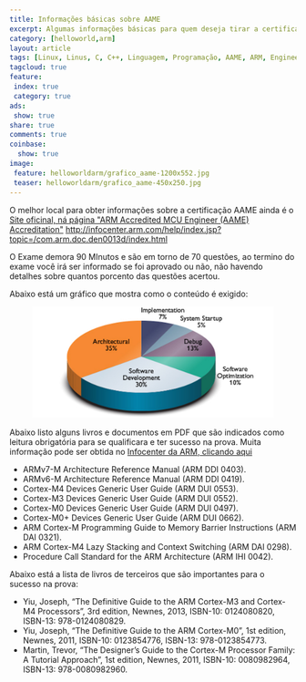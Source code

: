 ```yaml
---
title: Informações básicas sobre AAME
excerpt: Algumas informações básicas para quem deseja tirar a certificação ARM Accredited MCU Engineer 
category: [helloworld,arm]
layout: article
tags: [Linux, Linus, C, C++, Linguagem, Programação, AAME, ARM, Engineer, Engenharia, Certificação, Accredited, Livros, Books, E-Mail]
tagcloud: true
feature:
 index: true
 category: true
ads: 
 show: true
share: true
comments: true
coinbase:
  show: true
image:
 feature: helloworldarm/grafico_aame-1200x552.jpg
 teaser: helloworldarm/grafico_aame-450x250.jpg
---
```


O melhor local para obter informações sobre a certificação AAME ainda
é o [Site oficinal, ná página "ARM Accredited MCU Engineer (AAME) Accreditation"](http://www.arm.com/support/arm-accredited-engineer-program/accreditations/arm-accredited-mcu-engineer/) 
http://infocenter.arm.com/help/index.jsp?topic=/com.arm.doc.den0013d/index.html

O Exame demora 90 MInutos e são em torno de 70 questões, ao termino do exame
você irá ser informado se foi aprovado ou não, não havendo detalhes sobre quantos 
porcento das questões acertou.

Abaixo está um gráfico que mostra como o conteúdo é exigido:
<figure>
<img src="/images/helloworldarm/grafico_aame-1200x552.jpg"/>
</figure>


Abaixo listo alguns livros e documentos em PDF que são indicados como leitura
obrigatória para se qualificara e ter sucesso na prova. Muita informação
pode ser obtida no [Infocenter da ARM, clicando aqui](http://infocenter.arm.com)

 * ARMv7-M Architecture Reference Manual (ARM DDI 0403).
 * ARMv6-M Architecture Reference Manual (ARM DDI 0419).
 * Cortex-M4 Devices Generic User Guide (ARM DUI 0553).
 * Cortex-M3 Devices Generic User Guide (ARM DUI 0552).
 * Cortex-M0 Devices Generic User Guide (ARM DUI 0497).
 * Cortex-M0+ Devices Generic User Guide (ARM DUI 0662).
 * ARM Cortex-M Programming Guide to Memory Barrier Instructions (ARM DAI 0321).
 * ARM Cortex-M4 Lazy Stacking and Context Switching (ARM DAI 0298).
 * Procedure Call Standard for the ARM Architecture (ARM IHI 0042).

Abaixo está a lista de livros de terceiros que são importantes para o sucesso
na prova:

 * Yiu, Joseph, “The Definitive Guide to the ARM Cortex-M3 and Cortex-M4 Processors”, 3rd edition, Newnes, 2013, ISBN-10: 0124080820, ISBN-13: 978-0124080829.
 * Yiu, Joseph, “The Definitive Guide to the ARM Cortex-M0”, 1st edition, Newnes, 2011, ISBN-10: 0123854776, ISBN-13: 978-0123854773.
 * Martin, Trevor, “The Designer’s Guide to the Cortex-M Processor Family: A Tutorial Approach”, 1st edition, Newnes, 2011, ISBN-10: 0080982964, ISBN-13: 978-0080982960.
 
 
